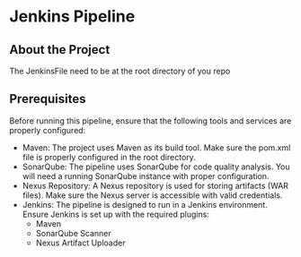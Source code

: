 # Jenkins Pipeline 

## About the Project
The JenkinsFile need to be at the root directory of you repo

## Prerequisites
Before running this pipeline, ensure that the following tools and services are properly configured:

- Maven: The project uses Maven as its build tool. Make sure the pom.xml file is properly configured in the root directory.
- SonarQube: The pipeline uses SonarQube for code quality analysis. You will need a running SonarQube instance with proper configuration.
- Nexus Repository: A Nexus repository is used for storing artifacts (WAR files). Make sure the Nexus server is accessible with valid credentials.
- Jenkins: The pipeline is designed to run in a Jenkins environment. Ensure Jenkins is set up with the required plugins:
    - Maven
    - SonarQube Scanner
    - Nexus Artifact Uploader
